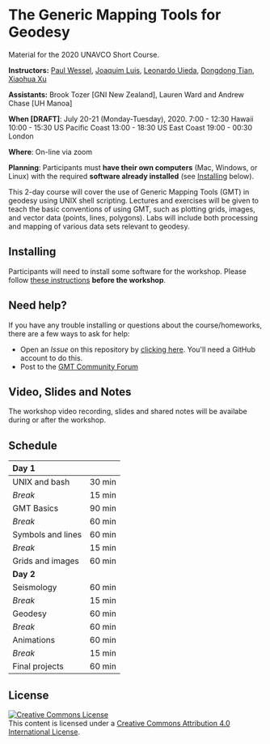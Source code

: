 # The Generic Mapping Tools for Geodesy

Material for the 2020 UNAVCO Short Course.

**Instructors:**
[Paul Wessel](http://www.soest.hawaii.edu/wessel/),
[Joaquim Luis](http://w3.ualg.pt/~jluis/),
[Leonardo Uieda](http://www.leouieda.com),
[Dongdong Tian](https://msu.edu/~tiandong/),
[Xiaohua Xu](https://www.researchgate.net/profile/Xiaohua_Xu7)

**Assistants:**
Brook Tozer [GNI New Zealand], Lauren Ward and Andrew Chase [UH Manoa]

**When [DRAFT]**:
July 20-21 (Monday-Tuesday), 2020.
7:00 - 12:30 Hawaii
10:00 - 15:30 US Pacific Coast
13:00 - 18:30 US East Coast
19:00 - 00:30 London

**Where**:
On-line via zoom

**Planning**:
Participants must **have their own computers** (Mac, Windows, or Linux) with the
required **software already installed** (see [Installing](#installing) below).

This 2-day course will cover the use of Generic Mapping Tools (GMT) in geodesy
using UNIX shell scripting. Lectures and exercises will be given to teach the
basic conventions of using GMT, such as plotting grids, images, and vector data
(points, lines, polygons). Labs will include both processing and mapping of
various data sets relevant to geodesy.

## Installing

Participants will need to install some software for the workshop.
Please follow
[these instructions](INSTALL.md)
**before the workshop**.

## Need help?

If you have any trouble installing or questions about the course/homeworks,
there are a few ways to ask for help:

* Open an *Issue* on this repository by
  [clicking here](https://github.com/GenericMappingTools/2020-unavco-course/issues/new/choose).
  You'll need a GitHub account to do this.
* Post to the [GMT Community Forum](https://forum.generic-mapping-tools.org/)

## Video, Slides and Notes

The workshop video recording, slides and shared notes will be availabe during or after the workshop.

## Schedule

| **Day 1** | |
|:----------|:-------------|
| UNIX and bash    | 30 min |
| *Break*         | 15 min |
| GMT Basics    | 90 min |
| *Break*      | 60 min |
| Symbols and lines      | 60 min |
| *Break*         | 15 min |
| Grids and images      | 60 min |
| **Day 2** |
| Seismology | 60 min |
| *Break*      | 15 min |
| Geodesy  | 60 min |
| *Break*      | 60 min |
| Animations      | 60 min |
| *Break*         | 15 min |
| Final projects      | 60 min |

## License

<a rel="license" href="http://creativecommons.org/licenses/by/4.0/"><img alt="Creative Commons License" style="border-width:0" src="https://i.creativecommons.org/l/by/4.0/88x31.png" /></a><br />This content is licensed under a
<a rel="license" href="http://creativecommons.org/licenses/by/4.0/">Creative Commons Attribution 4.0 International License</a>.
